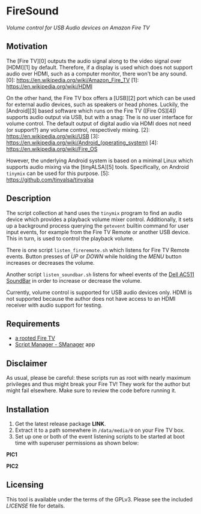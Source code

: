 # FireSound
*Volume control for USB Audio devices on Amazon Fire TV*

## Motivation

The [Fire TV][0] outputs the audio signal along to the video signal over
[HDMI][1] by default. Therefore, if a display is used which does not support
audio over HDMI, such as a computer monitor, there won't be any sound.
[0]: https://en.wikipedia.org/wiki/Amazon_Fire_TV
[1]: https://en.wikipedia.org/wiki/HDMI

On the other hand, the Fire TV box offers a [USB][2] port which can be used
for external audio devices, such as speakers or head phones. Luckily, the
[Android][3] based software which runs on the Fire TV ([Fire OS][4]) supports
audio output via USB, but with a snag: The is no user interface for volume
control.
The default output of digital audio via HDMI does not need (or support?) any
volume control, respectively mixing.
[2]: https://en.wikipedia.org/wiki/USB
[3]: https://en.wikipedia.org/wiki/Android_(operating_system)
[4]: https://en.wikipedia.org/wiki/Fire_OS

However, the underlying Android system is based on a minimal Linux which
supports audio mixing via the [tinyALSA][5] tools. Specifically, on Android
`tinymix` can be used for this purpose.
[5]: https://github.com/tinyalsa/tinyalsa

## Description

The script collection at hand uses the `tinymix` program to find an audio
device which provides a playback volume mixer control.
Additionally, it sets up a background process querying the `getevent` builtin
command for user input events, for example from the Fire TV Remote or another
USB device.
This in turn, is used to control the playback volume.

There is one script `listen_fireremote.sh` which listens for Fire TV Remote
events. Button presses of *UP* or *DOWN* while holding the *MENU* button
increases or decreases the volume.

Another script `listen_soundbar.sh` listens for wheel events of the
[Dell AC511 SoundBar][10] in order to increase or decrease the volume.

Currently, volume control is supported for USB audio devices only.
HDMI is not supported because the author does not have access to an HDMI
receiver with audio support for testing.

[10]: http://accessories.dell.com/sna/productdetail.aspx?sku=318-2885

## Requirements

* [a rooted Fire TV][20]
* [Script Manager - SManager][21] app

[20]: http://www.aftvnews.com/start
[21]: https://play.google.com/store/apps/details?id=os.tools.scriptmanager

## Disclaimer

As usual, please be careful: these scripts run as root with nearly maximum
privileges and thus might break your Fire TV! They work for the author but
might fail elsewhere. Make sure to review the code before running it.

## Installation

1. Get the latest release package **LINK**.
2. Extract it to a path somewhere in `/data/media/0` on your Fire TV box.
3. Set up one or both of the event listening scripts to be started at boot
   time with superuser permissions as shown below:

**PIC1**

**PIC2**

## Licensing

This tool is available under the terms of the GPLv3.
Please see the included *LICENSE* file for details.

[//]: # ( vim: set ts=2 sts=2 sw=2 tw=0: )
